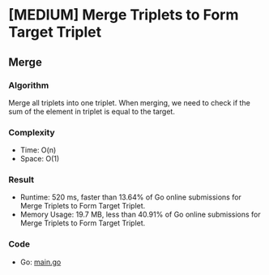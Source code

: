 # [MEDIUM] Merge Triplets to Form Target Triplet


## Merge


### Algorithm

Merge all triplets into one triplet.
When merging, we need to check if the sum of the element in triplet is equal to the target.

### Complexity

- Time: O(n)
- Space: O(1)

### Result

- Runtime: 520 ms, faster than 13.64% of Go online submissions for Merge Triplets to Form Target Triplet.
- Memory Usage: 19.7 MB, less than 40.91% of Go online submissions for Merge Triplets to Form Target Triplet.

### Code

- Go: [main.go](#maingo)
